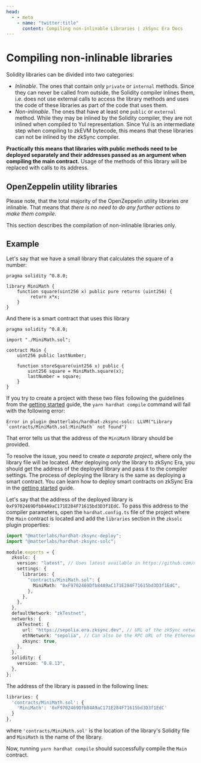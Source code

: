 ```yaml
---
head:
  - - meta
    - name: "twitter:title"
      content: Compiling non-inlinable Libraries | zkSync Era Docs
---
```


# Compiling non-inlinable libraries

Solidity libraries can be divided into two categories:

- _Inlinable_. The ones that contain only `private` or `internal` methods. Since they can never be called from outside, the Solidity compiler inlines them, i.e. does not use external calls to access the library methods and uses the code of these libraries as part of the code that uses them.
- _Non-inlinable_. The ones that have at least one `public` or `external` method. While they may be inlined by the Solidity compiler, they are not inlined when compiled to Yul representation. Since Yul is an intermediate step when compiling to zkEVM bytecode, this means that these libraries can not be inlined by the zkSync compiler.

**Practically this means that libraries with public methods need to be deployed separately and their addresses passed as an argument when compiling the main contract.** Usage of the methods of this library will be replaced with calls to its address.

## OpenZeppelin utility libraries

Please note, that the total majority of the OpenZeppelin utility libraries _are_ inlinable. That means that _there is no need to do any further actions to make them compile_.

This section describes the compilation of non-inlinable libraries only.

## Example

Let's say that we have a small library that calculates the square of a number:

```solidity
pragma solidity ^0.8.0;

library MiniMath {
    function square(uint256 x) public pure returns (uint256) {
         return x*x;
    }
}
```

And there is a smart contract that uses this library

```solidity
pragma solidity ^0.8.0;

import "./MiniMath.sol";

contract Main {
    uint256 public lastNumber;

    function storeSquare(uint256 x) public {
        uint256 square = MiniMath.square(x);
        lastNumber = square;
    }
}
```

If you try to create a project with these two files following the guidelines from the [getting started](./getting-started.md) guide, the `yarn hardhat compile` command will fail with the following error:

```
Error in plugin @matterlabs/hardhat-zksync-solc: LLVM("Library `contracts/MiniMath.sol:MiniMath` not found")
```

That error tells us that the address of the `MiniMath` library should be provided.

To resolve the issue, you need to create _a separate project_, where only the library file will be located. After deploying _only_ the library to zkSync Era, you should get the address of the deployed library and pass it to the compiler settings. The process of deploying the library is the same as deploying a smart contract. You can learn how to deploy smart contracts on zkSync Era in the [getting started](./getting-started.md#compile-and-deploy-a-contract) guide.

Let's say that the address of the deployed library is `0xF9702469Dfb84A9aC171E284F71615bd3D3f1EdC`. To pass this address to the compiler parameters, open the `hardhat.config.ts` file of the project where the `Main` contract is located and add the `libraries` section in the `zksolc` plugin properties:

```typescript
import "@matterlabs/hardhat-zksync-deploy";
import "@matterlabs/hardhat-zksync-solc";

module.exports = {
  zksolc: {
    version: "latest", // Uses latest available in https://github.com/matter-labs/zksolc-bin/
    settings: {
      libraries: {
        "contracts/MiniMath.sol": {
          MiniMath: "0xF9702469Dfb84A9aC171E284F71615bd3D3f1EdC",
        },
      },
    },
  },
  defaultNetwork: "zkTestnet",
  networks: {
    zkTestnet: {
      url: "https://sepolia.era.zksync.dev", // URL of the zkSync network RPC
      ethNetwork: "sepolia", // Can also be the RPC URL of the Ethereum network (e.g. `https://sepolia.infura.io/v3/<API_KEY>`)
      zksync: true,
    },
  },
  solidity: {
    version: "0.8.13",
  },
};
```

The address of the library is passed in the following lines:

```typescript
libraries: {
  'contracts/MiniMath.sol': {
    'MiniMath': '0xF9702469Dfb84A9aC171E284F71615bd3D3f1EdC'
  }
},
```

where `'contracts/MiniMath.sol'` is the location of the library's Solidity file and `MiniMath` is the name of the library.

Now, running `yarn hardhat compile` should successfully compile the `Main` contract.

